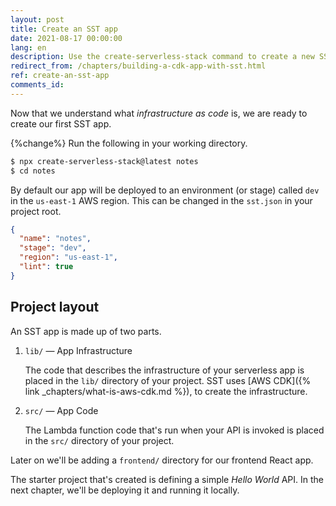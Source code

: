 ```yaml
---
layout: post
title: Create an SST app
date: 2021-08-17 00:00:00
lang: en
description: Use the create-serverless-stack command to create a new SST app in your working directory.
redirect_from: /chapters/building-a-cdk-app-with-sst.html
ref: create-an-sst-app
comments_id: 
---
```


Now that we understand what _infrastructure as code_ is, we are ready to create our first SST app.

{%change%} Run the following in your working directory.

``` bash
$ npx create-serverless-stack@latest notes
$ cd notes
```

By default our app will be deployed to an environment (or stage) called `dev` in the `us-east-1` AWS region. This can be changed in the `sst.json` in your project root.

``` json
{
  "name": "notes",
  "stage": "dev",
  "region": "us-east-1",
  "lint": true
}
```

## Project layout

An SST app is made up of two parts.

1. `lib/` — App Infrastructure

   The code that describes the infrastructure of your serverless app is placed in the `lib/` directory of your project. SST uses [AWS CDK]({% link _chapters/what-is-aws-cdk.md %}), to create the infrastructure.

2. `src/` — App Code

   The Lambda function code that's run when your API is invoked is placed in the `src/` directory of your project.

Later on we'll be adding a `frontend/` directory for our frontend React app.

The starter project that's created is defining a simple _Hello World_ API. In the next chapter, we'll be deploying it and running it locally.

